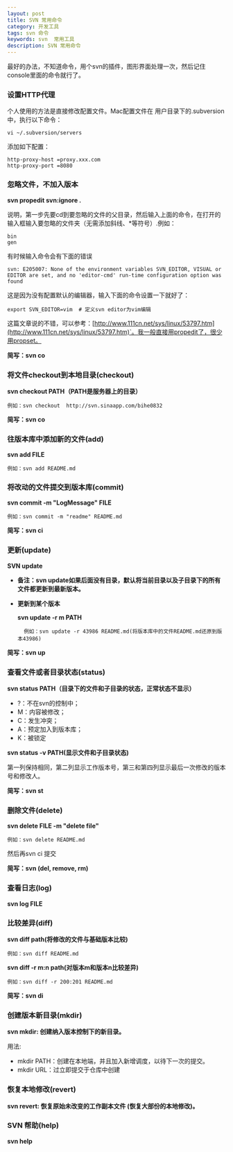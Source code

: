 ```yaml
---
layout: post
title: SVN 常用命令
category: 开发工具
tags: svn 命令
keywords: svn  常用工具
description: SVN 常用命令
---
```


最好的办法，不知道命令，用个svn的插件，图形界面处理一次，然后记住console里面的命令就行了。

### 设置HTTP代理

个人使用的方法是直接修改配置文件。Mac配置文件在 用户目录下的.subversion中，执行以下命令：

	vi ~/.subversion/servers
	
添加如下配置：

	http-proxy-host =proxy.xxx.com
	http-proxy-port =8080

### 忽略文件，不加入版本

**svn propedit svn:ignore .**

说明，第一步先要cd到要忽略的文件的父目录，然后输入上面的命令，在打开的输入框输入要忽略的文件夹（无需添加斜线、*等符号）.例如：

	bin
	gen

有时候输入命令会有下面的错误

	svn: E205007: None of the environment variables SVN_EDITOR, VISUAL or EDITOR are set, and no 'editor-cmd' run-time configuration option was found
	
这是因为没有配置默认的编辑器，输入下面的命令设置一下就好了：

	export SVN_EDITOR=vim  # 定义svn editor为vim编辑

这篇文章说的不错，可以参考：[http://www.111cn.net/sys/linux/53797.htm](http://www.111cn.net/sys/linux/53797.htm)`。我一般直接用propedit了，很少用propset。

**简写：svn co**

### 将文件checkout到本地目录(checkout)

**svn checkout PATH（PATH是服务器上的目录）**

	例如：svn checkout  http://svn.sinaapp.com/bihe0832
	
**简写：svn co**
	
### 往版本库中添加新的文件(add)

**svn add FILE**

	例如：svn add README.md 
	
### 将改动的文件提交到版本库(commit)

**svn commit -m "LogMessage" FILE**

	例如：svn commit -m "readme" README.md 

**简写：svn ci**
    
### 更新(update)

**SVN update**

- **备注：svn update如果后面没有目录，默认将当前目录以及子目录下的所有文件都更新到最新版本。**

- **更新到某个版本**

	**svn update -r m PATH**
		
		例如：svn update -r 43986 README.md(将版本库中的文件README.md还原到版本43986)   
		
**简写：svn up**

### 查看文件或者目录状态(status)

**svn status PATH（目录下的文件和子目录的状态，正常状态不显示）**

- ?：不在svn的控制中；
- M：内容被修改；
- C：发生冲突；
- A：预定加入到版本库；
- K：被锁定

**svn status -v PATH(显示文件和子目录状态)**

第一列保持相同，第二列显示工作版本号，第三和第四列显示最后一次修改的版本号和修改人。

**简写：svn st**

### 删除文件(delete)

**svn delete FILE -m "delete file"**
   
	例如：svn delete README.md 

然后再svn ci 提交

**简写：svn (del, remove, rm)**

### 查看日志(log)

**svn log FILE**

### 比较差异(diff)

**svn diff path(将修改的文件与基础版本比较)**
	
	例如：svn diff README.md 
	
**svn diff -r m:n path(对版本m和版本n比较差异)**

	例如：svn diff -r 200:201 README.md

**简写：svn di**


### 创建版本新目录(mkdir)

**svn mkdir: 创建纳入版本控制下的新目录。**

用法: 

-	mkdir PATH：创建在本地端，并且加入新增调度，以待下一次的提交。
-	mkdir URL：过立即提交于仓库中创建
	
### 恢复本地修改(revert)

**svn revert: 恢复原始未改变的工作副本文件 (恢复大部份的本地修改)。**

### SVN 帮助(help)

**svn help**

